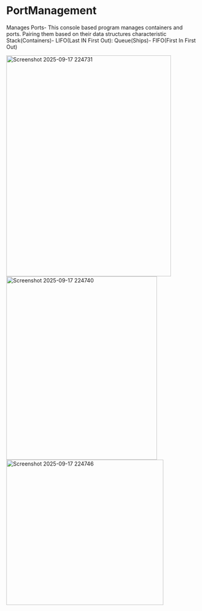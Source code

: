 # PortManagement
Manages Ports- This console based program manages containers and ports. Pairing them based on their data structures characteristic
Stack(Containers)- LIFO(Last IN First Out): Queue(Ships)- FIFO(First In First Out)

<img width="434" height="581" alt="Screenshot 2025-09-17 224731" src="https://github.com/user-attachments/assets/20f983bc-a5c1-424f-9b90-86e244d73f6e" />
<img width="397" height="482" alt="Screenshot 2025-09-17 224740" src="https://github.com/user-attachments/assets/2faa1450-3e0c-4ca6-bc41-8e6fba698fff" />
<img width="414" height="382" alt="Screenshot 2025-09-17 224746" src="https://github.com/user-attachments/assets/3e198123-bbb1-45f1-bc84-941456cdf571" />

